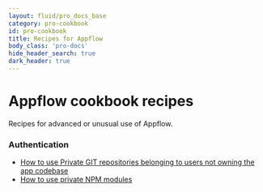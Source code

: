 ```yaml
---
layout: fluid/pro_docs_base
category: pro-cookbook
id: pro-cookbook
title: Recipes for Appflow
body_class: 'pro-docs'
hide_header_search: true
dark_header: true
---
```


# Appflow cookbook recipes

Recipes for advanced or unusual use of Appflow.

### Authentication

* [How to use Private GIT repositories belonging to users not owning the app codebase](/docs/appflow/cookbook/private_git.html)
* [How to use private NPM modules](/docs/appflow/cookbook/private_npm_modules.html)